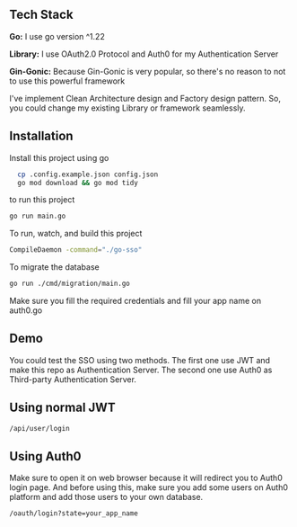 
## Tech Stack

**Go:** I use go version ^1.22

**Library:** I use OAuth2.0 Protocol and Auth0 for my Authentication Server

**Gin-Gonic:** Because Gin-Gonic is very popular, so there's no reason to not to use this powerful framework

I've implement Clean Architecture design and Factory design pattern. So, you could change my existing Library or framework seamlessly.

## Installation

Install this project using go

```bash
  cp .config.example.json config.json
  go mod download && go mod tidy
```

to run this project

```bash
go run main.go
```

To run, watch, and build this project

```bash
CompileDaemon -command="./go-sso"
```

To migrate the database

```bash
go run ./cmd/migration/main.go
```

Make sure you fill the required credentials and fill your app name on auth0.go
## Demo

You could test the SSO using two methods. The first one use JWT and make this repo as Authentication Server. The second one use Auth0 as Third-party Authentication Server.

## Using normal JWT

```bash
/api/user/login
```

## Using Auth0
Make sure to open it on web browser because it will redirect you to Auth0 login page. And before using this, make sure you add some users on Auth0 platform and add those users to your own database.
```bash
/oauth/login?state=your_app_name
```

